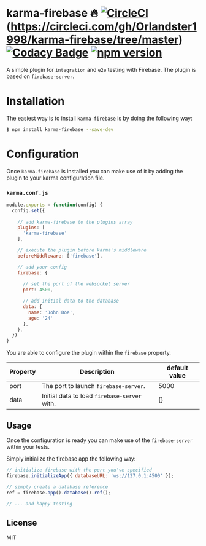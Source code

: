 karma-firebase :fire: 
[![CircleCI](https://circleci.com/gh/Orlandster1998/karma-firebase/tree/master.svg?style=shield)](https://circleci.com/gh/Orlandster1998/karma-firebase/tree/master)(https://circleci.com/gh/Orlandster1998/karma-firebase/tree/master)
[![Codacy Badge](https://api.codacy.com/project/badge/Grade/ae1d9a0b1ec145da90585e8d3646a72f)](https://www.codacy.com?utm_source=github.com&amp;utm_medium=referral&amp;utm_content=Orlandster1998/karma-firebase&amp;utm_campaign=Badge_Grade)
[![npm version](https://badge.fury.io/js/karma-firebase.svg)](https://badge.fury.io/js/karma-firebase)
===========

A simple plugin for `integration` and `e2e` testing with Firebase. The plugin is based on `firebase-server`.

# Installation
The easiest way is to install `karma-firebase` is by doing the following way:

```bash
$ npm install karma-firebase --save-dev
```

# Configuration
Once `karma-firebase` is installed you can make use of it by adding the plugin to your karma configuration file.

### `karma.conf.js`

```js
module.exports = function(config) {
  config.set({
    
    // add karma-firebase to the plugins array
    plugins: [
      'karma-firebase'
    ],

    // execute the plugin before karma's middleware
    beforeMiddleware: ['firebase'],

    // add your config
    firebase: {
    
      // set the port of the websocket server
      port: 4500,

      // add initial data to the database
      data: {
        name: 'John Doe',
        age: '24'
      },
    },
  })
}
```

You are able to configure the plugin within the `firebase` property.

| Property | Description                                  | default value |
|----------|----------------------------------------------|---------------|
| port     | The port to launch `firebase-server`.        | 5000          |
| data     | Initial data to load `firebase-server` with. | {}            |

## Usage

Once the configuration is ready you can make use of the `firebase-server` within your tests.

Simply initialize the firebase app the following way:

```js
// initialize firebase with the port you've specified
firebase.initializeApp({ databaseURL: 'ws://127.0.1:4500' });

// simply create a database reference
ref = firebase.app().database().ref();

// ... and happy testing
```

## License
MIT